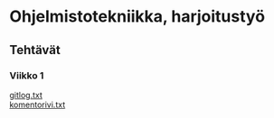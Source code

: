 # Ohjelmistotekniikka, harjoitustyö  
## Tehtävät
### Viikko 1
[gitlog.txt](https://github.com/eerolasi/ot-harjoitustyo/blob/master/laskarit/viikko1/gitlog.txt)  
[komentorivi.txt](https://github.com/eerolasi/ot-harjoitustyo/blob/master/laskarit/viikko1/komentorivi.txt)
